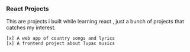 ### React Projects 

This are projects i built while learning react , just a bunch of projects that catches my interest.

```
[x] A web app of country songs and lyrics
[x] A frontend project about Tupac musics

```